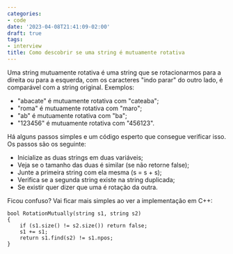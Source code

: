 ```yaml
---
categories:
- code
date: '2023-04-08T21:41:09-02:00'
draft: true
tags:
- interview
title: Como descobrir se uma string é mutuamente rotativa
---
```


Uma string mutuamente rotativa é uma string que se rotacionarmos para a direita ou para a esquerda, com os caracteres "indo parar" do outro lado, é comparável com a string original. Exemplos:

 - "abacate" é mutuamente rotativa com "cateaba";
 - "roma" é mutuamente rotativa com "maro";
 - "ab" é mutuamente rotativa com "ba";
 - "123456" é mutuamente rotativa com "456123".

Há alguns passos simples e um código esperto que consegue verificar isso. Os passos são os seguinte:

 - Inicialize as duas strings em duas variáveis;
 - Veja se o tamanho das duas é similar (se não retorne false);
 - Junte a primeira string com ela mesma (s = s + s);
 - Verifica se a segunda string existe na string duplicada;
 - Se existir quer dizer que uma é rotação da outra.

Ficou confuso? Vai ficar mais simples ao ver a implementação em C++:

```
bool RotationMutually(string s1, string s2)
{
    if (s1.size() != s2.size()) return false;
    s1 += s1;
    return s1.find(s2) != s1.npos;
}
```

